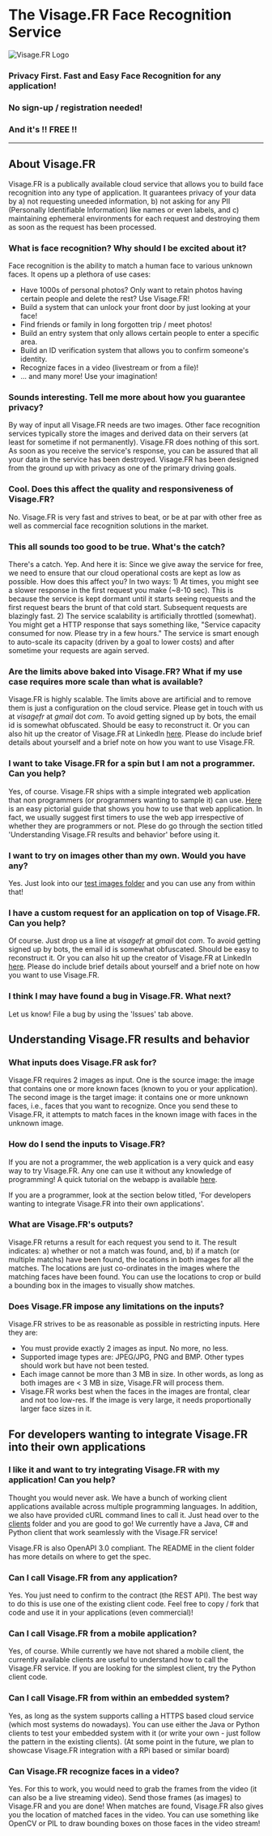# The Visage.FR Face Recognition Service


![Visage.FR Logo](https://raw.githubusercontent.com/sushrutmair/visagefrservice/main/logo_small.png)



### Privacy First. Fast and Easy Face Recognition for any application! 

### No sign-up / registration needed!

### And it's !! FREE !!

---

## About Visage.FR

Visage.FR is a publically available cloud service that allows you to build face recognition into any type of application. It guarantees privacy of your data by a) not requesting uneeded information, b) not asking for any PII (Personally Identifiable Information) like names or even labels, and c) maintaining ephemeral environments for each request and destroying them as soon as the request has been processed.

### What is face recognition? Why should I be excited about it?

Face recognition is the ability to match a human face to various unknown faces. It opens up a plethora of use cases:
 - Have 1000s of personal photos? Only want to retain photos having certain people and delete the rest? Use Visage.FR!
 - Build a system that can unlock your front door by just looking at your face!
 - Find friends or family in long forgotten trip / meet  photos!
 - Build an entry system that only allows certain people to enter a specific area.
 - Build an ID verification system that allows you to confirm someone's identity.
 - Recognize faces in a video (livestream or from a file)!
 - ... and many more! Use your imagination!

### Sounds interesting. Tell me more about how you guarantee privacy?

By way of input all Visage.FR needs are two images. Other face recognition services typically store the images and derived data on their servers (at least for sometime if not permanently). Visage.FR does nothing of this sort. As soon as you receive the service's response, you can be assured that all your data in the service has been destroyed. Visage.FR has been designed from the ground up with privacy as one of the primary driving goals.

### Cool. Does this affect the quality and responsiveness of Visage.FR?

No. Visage.FR is very fast and strives to beat, or be at par with other free as well as commercial face recognition solutions in the market.

### This all sounds too good to be true. What's the catch?

There's a catch. Yep. And here it is: Since we give away the service for free, we need to ensure that our cloud operational costs are kept as low as possible. How does this affect you? In two ways: 1) At times, you might see a slower response in the first request you make (~8-10 sec). This is because the service is kept dormant until it starts seeing requests and the first request bears the brunt of that cold start. Subsequent requests are blazingly fast. 2) The service scalability is artificially throttled (somewhat). You might get a HTTP response that says something like, "Service capacity consumed for now. Please try in a few hours." The service is smart enough to auto-scale its capacity (driven by a goal to lower costs) and after sometime your requests are again served.

### Are the limits above baked into Visage.FR? What if my use case requires more scale than what is available?

Visage.FR is highly scalable. The limits above are artificial and to remove them is just a configuration on the cloud service. Please get in touch with us at *visagefr* at *gmail* dot *com*. To avoid getting signed up by bots, the email id is somewhat obfuscated. Should be easy to reconstruct it. Or you can also hit up the creator of Visage.FR at LinkedIn [here](https://in.linkedin.com/in/sushrut-mair-3769b62). Please do include brief details about yourself and a brief note on how you want to use Visage.FR.

### I want to take Visage.FR for a spin but I am not a programmer. Can you help?

Yes, of course. Visage.FR ships with a simple integrated web application that non programmers (or programmers wanting to sample it) can use. [Here](https://github.com/sushrutmair/visagefrservice/blob/main/webapphowto.md) is an easy pictorial guide that shows you how to use that web application. In fact, we usually suggest first timers to use the web app irrespective of whether they are programmers or not. Plese do go through the section titled 'Understanding Visage.FR results and behavior' before using it.

### I want to try on images other than my own. Would you have any?

Yes. Just look into our [test images folder](https://github.com/sushrutmair/visagefrservice/tree/main/clients/testimages) and you can use any from within that!

### I have a custom request for an application on top of Visage.FR. Can you  help?

Of course. Just drop us a line at *visagefr* at *gmail* dot *com*. To avoid getting signed up by bots, the email id is somewhat obfuscated. Should be easy to reconstruct it. Or you can also hit up the creator of Visage.FR at LinkedIn [here](https://in.linkedin.com/in/sushrut-mair-3769b62). Please do include brief details about yourself and a brief note on how you want to use Visage.FR.

### I think I may have found a bug in Visage.FR. What next?

Let us know! File a bug by using the 'Issues' tab above.

## Understanding Visage.FR results and behavior

### What inputs does Visage.FR ask for?

Visage.FR requires 2 images as input. One is the source image: the image that contains one or more known faces (known to you or your application). The second image is the target image: it contains one or more unknown faces, i.e., faces that you want to recognize. Once you send these to Visage.FR, it attempts to match faces in the known image with faces in the unknown image.

### How do I send the inputs to Visage.FR?

If you are not a programmer, the web application is a very quick and easy way to try Visage.FR. Any one can use it without any knowledge of programming! A quick tutorial on the webapp is available [here](https://github.com/sushrutmair/visagefrservice/blob/main/webapphowto.md).

If you are a programmer, look at the section below titled, 'For developers wanting to integrate Visage.FR into their own applications'.

### What are Visage.FR's outputs?

Visage.FR returns a result for each request you send to it. The result indicates: a) whether or not a match was found, and, b) if a match (or multiple matchs) have been found, the locations in both images for all the matches. The locations are just co-ordinates in the images where the matching faces have been found. You can use the locations to crop or build a bounding box in the images to visually show matches.

### Does Visage.FR impose any limitations on the inputs?

Visage.FR strives to be as reasonable as possible in restricting inputs. Here they are:
* You must provide exactly 2 images as input. No more, no less.
* Supported image types are: JPEG/JPG, PNG and BMP. Other types should work but have not been tested.
* Each image cannot be more than 3 MB in size. In other words, as long as both images are < 3 MB in size, Visage.FR will process them.
* Visage.FR works best when the faces in the images are frontal, clear and not too low-res. If the image is very large, it needs proportionally larger face sizes in it.


## For developers wanting to integrate Visage.FR into their own applications

### I like it and want to try integrating Visage.FR with my application! Can you help?

Thought you would never ask. We have a bunch of working client applications available across multiple programming languages. In addition, we also have provided cURL command lines to call it. Just head over to the [clients](https://github.com/sushrutmair/visagefrservice/tree/main/clients) folder and you are good to go! We currently have a Java, C# and Python client that work seamlessly with the Visage.FR service!

Visage.FR is also OpenAPI 3.0 compliant. The README in the client folder has more details on where to get the spec.

### Can I call Visage.FR from any application?

Yes. You just need to confirm to the contract (the REST API). The best way to do this is use one of the existing client code. Feel free to copy / fork that code and use it in your applications (even commercial)!

### Can I call Visage.FR from a mobile application?

Yes, of course. While currently we have not shared a mobile client, the currently available clients are useful to understand how to call the Visage.FR service. If you are looking for the simplest client, try the Python client code.

### Can I call Visage.FR from within an embedded system?

Yes, as long as the system supports calling a HTTPS based cloud service (which most systems do nowadays). You can use either the Java or Python clients to test your embedded system with it (or write your own - just follow the pattern in the existing clients). (At some point in the future, we plan to showcase Visage.FR integration with a RPi based or similar board)

### Can Visage.FR recognize faces in a video?

Yes. For this to work, you would need to grab the frames from the video (it can also be a live streaming video). Send those frames (as images) to Visage.FR and you are done! When matches are found, Visage.FR also gives you the location of matched faces in the video. You can use something like OpenCV or PIL to draw bounding boxes on those faces in the video stream!
